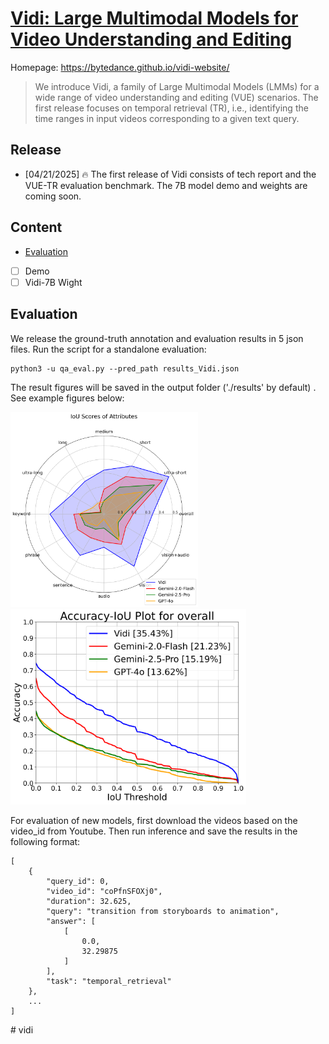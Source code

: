 # [Vidi: Large Multimodal Models for Video Understanding and Editing](https://bytedance.github.io/vidi-website/)

Homepage: https://bytedance.github.io/vidi-website/

> We introduce Vidi, a family of Large Multimodal Models (LMMs) for a wide range of video understanding and editing (VUE) scenarios. The first release focuses on temporal retrieval (TR), i.e., identifying the time ranges in input videos corresponding to a given text query. 

## Release
- [04/21/2025] 🔥 The first release of Vidi consists of tech report and the VUE-TR evaluation benchmark. The 7B model demo and weights are coming soon. 

## Content
<!-- - [Installation](#installation) -->
- [Evaluation](#evaluation)
- [ ] Demo
- [ ] Vidi-7B Wight

<!-- ## Installation
Run the [install.sh](install.sh). -->

## Evaluation

We release the ground-truth annotation and evaluation results in 5 json files. Run the script for a standalone evaluation:

```
python3 -u qa_eval.py --pred_path results_Vidi.json
```
The result figures will be saved in the output folder ('./results' by default)
. See example figures below:

<img src="results/IoU_radar_plot.png" width="300"/> <img src="results/overall_IoU_plot.png" width="377"/> 

For evaluation of new models, first download the videos based on the video_id from Youtube. Then run inference and save the results in the following format:
```
[
    {
        "query_id": 0,
        "video_id": "coPfnSFOXj0",
        "duration": 32.625,
        "query": "transition from storyboards to animation",
        "answer": [
            [
                0.0,
                32.29875
            ]
        ],
        "task": "temporal_retrieval"
    },
    ...
]
```

<!-- ## Model Release
We release the 7B model weight for reproduction of results. For a given video and text query, run the following command to get the results:

```
python3 -u inference.py --video-path [video path] --query [query] --model-path [model path]
```  --># vidi
